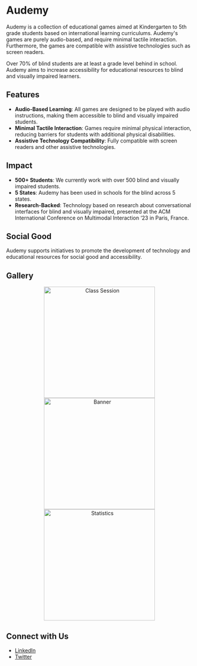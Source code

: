 # Audemy

Audemy is a collection of educational games aimed at Kindergarten to 5th grade students based on international learning curriculums. Audemy's games are purely audio-based, and require minimal tactile interaction. Furthermore, the games are compatible with assistive technologies such as screen readers.

Over 70% of blind students are at least a grade level behind in school. Audemy aims to increase accessibility for educational resources to blind and visually impaired learners.

## Features

- **Audio-Based Learning**: All games are designed to be played with audio instructions, making them accessible to blind and visually impaired students.
- **Minimal Tactile Interaction**: Games require minimal physical interaction, reducing barriers for students with additional physical disabilities.
- **Assistive Technology Compatibility**: Fully compatible with screen readers and other assistive technologies.

## Impact

- **500+ Students**: We currently work with over 500 blind and visually impaired students.
- **5 States**: Audemy has been used in schools for the blind across 5 states.
- **Research-Backed**: Technology based on research about conversational interfaces for blind and visually impaired, presented at the ACM International Conference on Multimodal Interaction ‘23 in Paris, France.

## Social Good

Audemy supports initiatives to promote the development of technology and educational resources for social good and accessibility.

## Gallery

<p align="center">
  <img src="https://github.com/shyakachaste/audemy/assets/121980393/df934991-5e7a-4f92-9d9c-cff30afafe73" alt="Class Session" width="300">
  <img src="https://github.com/shyakachaste/audemy/assets/121980393/4dbd6a56-6725-4219-bb76-30cf5f651e6b" alt="Banner" width="300">
  <img src="https://github.com/shyakachaste/audemy/assets/121980393/30328098-71da-4191-81d1-fdac26851d4c" alt="Statistics" width="300">
</p>

## Connect with Us

- [LinkedIn](https://www.linkedin.com/company/audemy/)
- [Twitter](https://x.com/AudemyApp)

